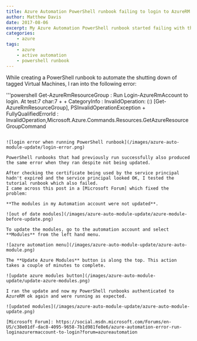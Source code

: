 ```yaml
---
title: Azure Automation PowerShell runbook failing to login to AzureRM
author: Matthew Davis
date: 2017-08-06
excerpt: My Azure Automation PowerShell runbook started failing with the error Run Login-AzureRmAccount to login.
categories: 
    - azure
tags:
    - azure
    - active automation
    - powershell runbook
---
```


While creating a PowerShell runbook to automate the shutting down of tagged Virtual Machines, I ran into the following error:

'''powershell
Get-AzureRmResourceGroup : Run Login-AzureRmAccount to login.
At test:7 char:7
+ 
    + CategoryInfo          : InvalidOperation: (:) [Get-AzureRmResourceGroup], PSInvalidOperationException
    + FullyQualifiedErrorId : InvalidOperation,Microsoft.Azure.Commands.Resources.GetAzureResourceGroupCommand
```

![login error when running PowerShell runbook](/images/azure-auto-module-update/login-error.png)

PowerShell runbooks that had previously run successfully also produced the same error when they ran despite not being updated.

After checking the certificate being used by the service principal hadn't expired and the service principal looked OK, I tested the tutorial runbook which also failed.
I came across this post in a [Microsoft Forum] which fixed the problem:

**The modules in my Automation account were not updated**. 

![out of date modules](/images/azure-auto-module-update/azure-module-before-update.png)

To update the modules, go to the automation account and select **Modules** from the left hand menu.

![azure automation menu](/images/azure-auto-module-update/azure-auto-module.png)

The **Update Azure Modules** button is along the top. This action takes a couple of minutes to complete.

![update azure modules button](/images/azure-auto-module-update/update-azure-modules.png)

I ran the update and now my PowerShell runbooks authenticated to AzureRM ok again and were running as expected.

![updated modules](/images/azure-auto-module-update/azure-auto-module-update.png)

[Microsoft Forum]: https://social.msdn.microsoft.com/Forums/en-US/c38e01df-dac8-4095-9658-7b1d981fe8e6/azure-automation-error-run-loginazurermaccount-to-login?forum=azureautomation
